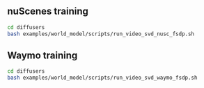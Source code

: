 ## nuScenes training
```bash
cd diffusers
bash examples/world_model/scripts/run_video_svd_nusc_fsdp.sh
```

## Waymo training
```bash
cd diffusers
bash examples/world_model/scripts/run_video_svd_waymo_fsdp.sh
```